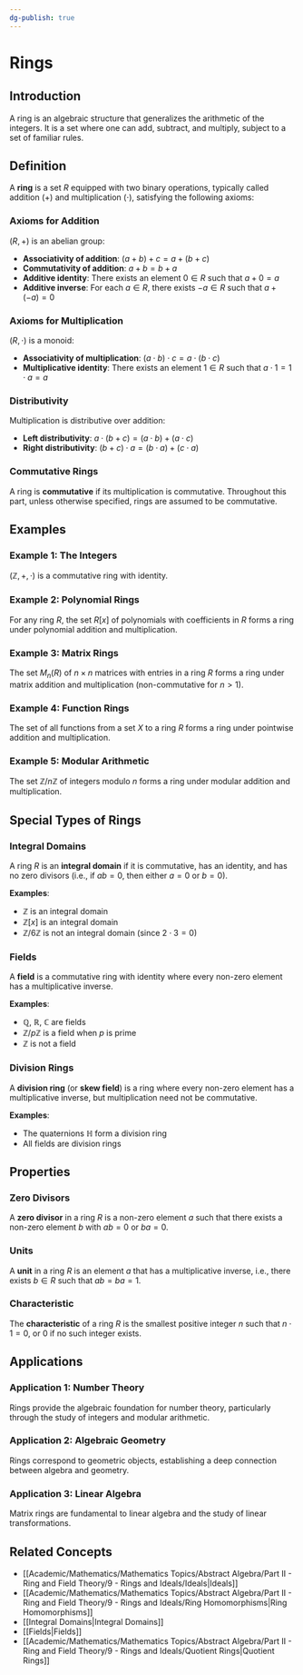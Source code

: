 ```yaml
---
dg-publish: true
---
```


# Rings

## Introduction

A ring is an algebraic structure that generalizes the arithmetic of the integers. It is a set where one can add, subtract, and multiply, subject to a set of familiar rules.

## Definition

A **ring** is a set $R$ equipped with two binary operations, typically called addition $(+)$ and multiplication $(\cdot)$, satisfying the following axioms:

### Axioms for Addition

$(R, +)$ is an abelian group:
- **Associativity of addition**: $(a + b) + c = a + (b + c)$
- **Commutativity of addition**: $a + b = b + a$
- **Additive identity**: There exists an element $0 \in R$ such that $a + 0 = a$
- **Additive inverse**: For each $a \in R$, there exists $-a \in R$ such that $a + (-a) = 0$

### Axioms for Multiplication

$(R, \cdot)$ is a monoid:
- **Associativity of multiplication**: $(a \cdot b) \cdot c = a \cdot (b \cdot c)$
- **Multiplicative identity**: There exists an element $1 \in R$ such that $a \cdot 1 = 1 \cdot a = a$

### Distributivity

Multiplication is distributive over addition:
- **Left distributivity**: $a \cdot (b + c) = (a \cdot b) + (a \cdot c)$
- **Right distributivity**: $(b + c) \cdot a = (b \cdot a) + (c \cdot a)$

### Commutative Rings

A ring is **commutative** if its multiplication is commutative. Throughout this part, unless otherwise specified, rings are assumed to be commutative.

## Examples

### Example 1: The Integers
$(\mathbb{Z}, +, \cdot)$ is a commutative ring with identity.

### Example 2: Polynomial Rings
For any ring $R$, the set $R[x]$ of polynomials with coefficients in $R$ forms a ring under polynomial addition and multiplication.

### Example 3: Matrix Rings
The set $M_n(R)$ of $n \times n$ matrices with entries in a ring $R$ forms a ring under matrix addition and multiplication (non-commutative for $n > 1$).

### Example 4: Function Rings
The set of all functions from a set $X$ to a ring $R$ forms a ring under pointwise addition and multiplication.

### Example 5: Modular Arithmetic
The set $\mathbb{Z}/n\mathbb{Z}$ of integers modulo $n$ forms a ring under modular addition and multiplication.

## Special Types of Rings

### Integral Domains

A ring $R$ is an **integral domain** if it is commutative, has an identity, and has no zero divisors (i.e., if $ab = 0$, then either $a = 0$ or $b = 0$).

**Examples**:
- $\mathbb{Z}$ is an integral domain
- $\mathbb{Z}[x]$ is an integral domain
- $\mathbb{Z}/6\mathbb{Z}$ is not an integral domain (since $2 \cdot 3 = 0$)

### Fields

A **field** is a commutative ring with identity where every non-zero element has a multiplicative inverse.

**Examples**:
- $\mathbb{Q}$, $\mathbb{R}$, $\mathbb{C}$ are fields
- $\mathbb{Z}/p\mathbb{Z}$ is a field when $p$ is prime
- $\mathbb{Z}$ is not a field

### Division Rings

A **division ring** (or **skew field**) is a ring where every non-zero element has a multiplicative inverse, but multiplication need not be commutative.

**Examples**:
- The quaternions $\mathbb{H}$ form a division ring
- All fields are division rings

## Properties

### Zero Divisors

A **zero divisor** in a ring $R$ is a non-zero element $a$ such that there exists a non-zero element $b$ with $ab = 0$ or $ba = 0$.

### Units

A **unit** in a ring $R$ is an element $a$ that has a multiplicative inverse, i.e., there exists $b \in R$ such that $ab = ba = 1$.

### Characteristic

The **characteristic** of a ring $R$ is the smallest positive integer $n$ such that $n \cdot 1 = 0$, or $0$ if no such integer exists.

## Applications

### Application 1: Number Theory

Rings provide the algebraic foundation for number theory, particularly through the study of integers and modular arithmetic.

### Application 2: Algebraic Geometry

Rings correspond to geometric objects, establishing a deep connection between algebra and geometry.

### Application 3: Linear Algebra

Matrix rings are fundamental to linear algebra and the study of linear transformations.

## Related Concepts

- [[Academic/Mathematics/Mathematics Topics/Abstract Algebra/Part II - Ring and Field Theory/9 - Rings and Ideals/Ideals\|Ideals]]
- [[Academic/Mathematics/Mathematics Topics/Abstract Algebra/Part II - Ring and Field Theory/9 - Rings and Ideals/Ring Homomorphisms\|Ring Homomorphisms]]
- [[Integral Domains\|Integral Domains]]
- [[Fields\|Fields]]
- [[Academic/Mathematics/Mathematics Topics/Abstract Algebra/Part II - Ring and Field Theory/9 - Rings and Ideals/Quotient Rings\|Quotient Rings]] 